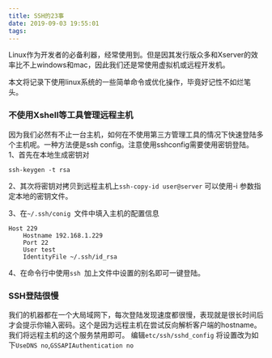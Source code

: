 ```yaml
---
title: SSH的23事
date: 2019-09-03 19:55:01
tags:
---
```


Linux作为开发者的必备利器，经常使用到。但是因其发行版众多和Xserver的效率比不上windows和mac，因此我们还是常使用虚拟机或远程开发机。

本文将记录下使用linux系统的一些简单命令或优化操作，毕竟好记性不如烂笔头。


### 不使用Xshell等工具管理远程主机

因为我们必然有不止一台主机，如何在不使用第三方管理工具的情况下快速登陆多个主机呢。一种方法便是ssh config。注意使用sshconfig需要使用密钥登陆。
1、首先在本地生成密钥对
```
ssh-keygen -t rsa
```

2、其次将密钥对拷贝到远程主机上`ssh-copy-id user@server` 可以使用-i 参数指定本地的密钥文件。

3、在`~/.ssh/conig `文件中填入主机的配置信息
```
Host 229
    Hostname 192.168.1.229
    Port 22
    User test
    IdentityFile ~/.ssh/id_rsa
```

4、在命令行中使用`ssh `加上文件中设置的别名即可一键登陆。

### SSH登陆很慢
我们的机器都在一个大局域网下，每次登陆发现速度都很慢，表现就是很长时间后才会提示你输入密码。这个是因为远程主机在尝试反向解析客户端的hostname。我们将远程主机的这个服务禁用即可。
编辑`etc/ssh/sshd_config` 将设置改为如下`UseDNS no`,`GSSAPIAuthentication no`